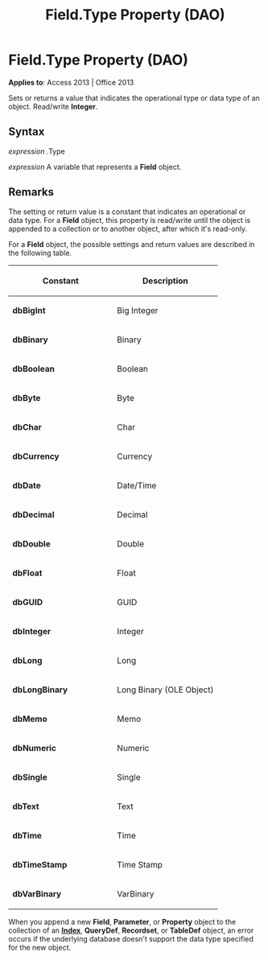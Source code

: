 ﻿---
title: Field.Type Property (DAO)
TOCTitle: Type Property
ms:assetid: 1295ca40-78c1-bdd0-d407-e1b5be8adfd4
ms:mtpsurl: https://msdn.microsoft.com/library/Ff845405(v=office.15)
ms:contentKeyID: 48543345
ms.date: 09/18/2015
mtps_version: v=office.15
---

# Field.Type Property (DAO)


**Applies to**: Access 2013 | Office 2013

Sets or returns a value that indicates the operational type or data type of an object. Read/write **Integer**.

## Syntax

*expression* .Type

*expression* A variable that represents a **Field** object.

## Remarks

The setting or return value is a constant that indicates an operational or data type. For a **Field** object, this property is read/write until the object is appended to a collection or to another object, after which it's read-only.

For a **Field** object, the possible settings and return values are described in the following table.

<table>
<colgroup>
<col style="width: 50%" />
<col style="width: 50%" />
</colgroup>
<thead>
<tr class="header">
<th><p>Constant</p></th>
<th><p>Description</p></th>
</tr>
</thead>
<tbody>
<tr class="odd">
<td><p><strong>dbBigInt</strong></p></td>
<td><p>Big Integer</p></td>
</tr>
<tr class="even">
<td><p><strong>dbBinary</strong></p></td>
<td><p>Binary</p></td>
</tr>
<tr class="odd">
<td><p><strong>dbBoolean</strong></p></td>
<td><p>Boolean</p></td>
</tr>
<tr class="even">
<td><p><strong>dbByte</strong></p></td>
<td><p>Byte</p></td>
</tr>
<tr class="odd">
<td><p><strong>dbChar</strong></p></td>
<td><p>Char</p></td>
</tr>
<tr class="even">
<td><p><strong>dbCurrency</strong></p></td>
<td><p>Currency</p></td>
</tr>
<tr class="odd">
<td><p><strong>dbDate</strong></p></td>
<td><p>Date/Time</p></td>
</tr>
<tr class="even">
<td><p><strong>dbDecimal</strong></p></td>
<td><p>Decimal</p></td>
</tr>
<tr class="odd">
<td><p><strong>dbDouble</strong></p></td>
<td><p>Double</p></td>
</tr>
<tr class="even">
<td><p><strong>dbFloat</strong></p></td>
<td><p>Float</p></td>
</tr>
<tr class="odd">
<td><p><strong>dbGUID</strong></p></td>
<td><p>GUID</p></td>
</tr>
<tr class="even">
<td><p><strong>dbInteger</strong></p></td>
<td><p>Integer</p></td>
</tr>
<tr class="odd">
<td><p><strong>dbLong</strong></p></td>
<td><p>Long</p></td>
</tr>
<tr class="even">
<td><p><strong>dbLongBinary</strong></p></td>
<td><p>Long Binary (OLE Object)</p></td>
</tr>
<tr class="odd">
<td><p><strong>dbMemo</strong></p></td>
<td><p>Memo</p></td>
</tr>
<tr class="even">
<td><p><strong>dbNumeric</strong></p></td>
<td><p>Numeric</p></td>
</tr>
<tr class="odd">
<td><p><strong>dbSingle</strong></p></td>
<td><p>Single</p></td>
</tr>
<tr class="even">
<td><p><strong>dbText</strong></p></td>
<td><p>Text</p></td>
</tr>
<tr class="odd">
<td><p><strong>dbTime</strong></p></td>
<td><p>Time</p></td>
</tr>
<tr class="even">
<td><p><strong>dbTimeStamp</strong></p></td>
<td><p>Time Stamp</p></td>
</tr>
<tr class="odd">
<td><p><strong>dbVarBinary</strong></p></td>
<td><p>VarBinary</p></td>
</tr>
</tbody>
</table>


When you append a new **Field**, **Parameter**, or **Property** object to the collection of an **[Index](index-object-dao.md)**, **QueryDef**, **Recordset**, or **TableDef** object, an error occurs if the underlying database doesn't support the data type specified for the new object.

